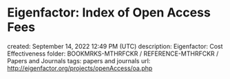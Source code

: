 # Eigenfactor: Index of Open Access Fees

created: September 14, 2022 12:49 PM (UTC)
description: Eigenfactor: Cost Effectiveness
folder: BOOKMRKS-MTHRFCKR / REFERENCE-MTHRFCKR / Papers and Journals
tags: papers and journals
url: http://eigenfactor.org/projects/openAccess/oa.php